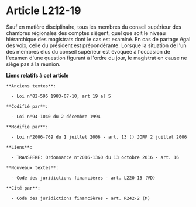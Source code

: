 # Article L212-19

Sauf en matière disciplinaire, tous les membres du conseil supérieur des chambres régionales des comptes siègent, quel que
soit le niveau hiérarchique des magistrats dont le cas est examiné. En cas de partage égal des voix, celle du président est
prépondérante. Lorsque la situation de l'un des membres élus du conseil supérieur est évoquée à l'occasion de l'examen d'une
question figurant à l'ordre du jour, le magistrat en cause ne siège pas à la réunion.

**Liens relatifs à cet article**

	**Anciens textes**:

	  - Loi n°82-595 1983-07-10, art 19 al 5

	**Codifié par**:

	  - Loi n°94-1040 du 2 décembre 1994

	**Modifié par**:

	  - Loi n°2006-769 du 1 juillet 2006 - art. 13 () JORF 2 juillet 2006

	**Liens**:

	  - TRANSFERE: Ordonnance n°2016-1360 du 13 octobre 2016 - art. 16

	**Nouveaux textes**:

	  - Code des juridictions financières - art. L220-15 (VD)

	**Cité par**:

	  - Code des juridictions financières - art. R242-2 (M)
